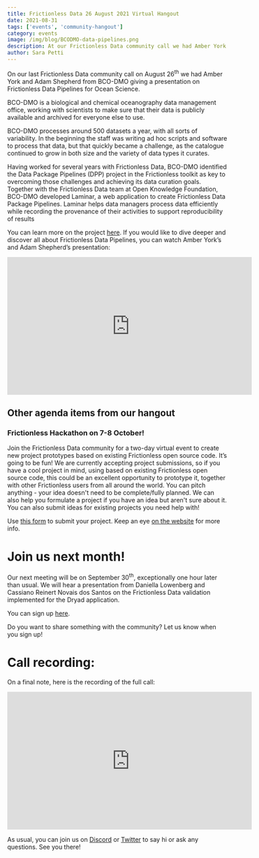 ```yaml
---
title: Frictionless Data 26 August 2021 Virtual Hangout
date: 2021-08-31
tags: ['events', 'community-hangout']
category: events
image: /img/blog/BCODMO-data-pipelines.png 
description: At our Frictionless Data community call we had Amber York and Adam Shepherd from BCO-DMO giving a presentation on Frictionless Data Pipelines for Ocean Science...
author: Sara Petti
---
```

On our last Frictionless Data community call on August 26<sup>th</sup> we had Amber York and Adam Shepherd from BCO-DMO giving a presentation on Frictionless Data Pipelines for Ocean Science.

BCO-DMO is a biological and chemical oceanography data management office, working with scientists to make sure that their data is publicly available and archived for everyone else to use.

BCO-DMO processes around 500 datasets a year, with all sorts of variability. In the beginning the staff was writing ad hoc scripts and software to process that data, but  that quickly became a challenge, as the catalogue continued to grow in both size and the variety of data types it curates. 

Having worked for several years with Frictionless Data, BCO-DMO identified the Data Package Pipelines (DPP) project in the Frictionless toolkit as key to overcoming those challenges and achieving its data curation goals. 
Together with the Frictionless Data team at Open Knowledge Foundation, BCO-DMO developed Laminar, a web application to create Frictionless Data Package Pipelines. Laminar helps data managers process data efficiently while recording the provenance of their activities to support reproducibility of results

You can learn more on the project [here](https://frictionlessdata.io/blog/2020/02/10/frictionless-data-pipelines-for-open-ocean/). If you would like to dive deeper and discover all about Frictionless Data Pipelines, you can watch Amber York’s and Adam Shepherd’s presentation:

<iframe width="560" height="315" src="https://www.youtube.com/embed/R0U9Iwd8J00" title="YouTube video player" frameborder="0" allow="accelerometer; autoplay; clipboard-write; encrypted-media; gyroscope; picture-in-picture" allowfullscreen></iframe>

## Other agenda items from our hangout
### Frictionless Hackathon on 7-8 October!
Join the Frictionless Data community for a two-day virtual event to create new project prototypes based on existing Frictionless open source code. It’s going to be fun!
We are currently accepting project submissions, so if you have a cool project in mind, using based on existing Frictionless open source code, this could be an excellent opportunity to prototype it, together with other Frictionless users from all around the world. You can pitch anything - your idea doesn't need to be complete/fully planned. We can also help you formulate a project if you have an idea but aren't sure about it. You can also submit ideas for existing projects you need help with!

Use [this form](https://docs.google.com/forms/d/e/1FAIpQLSdd41pbfWaCYQHkQNTaf49kht1cUg7_Tg-NzqdP11pHWrD7yA/viewform) to submit your project.
Keep an eye [on the website](https://frictionlessdata.io/hackathon/) for more info.

# Join us next month!

Our next meeting will be on September 30<sup>th</sup>, exceptionally one hour later than usual. We will hear a presentation from Daniella Lowenberg and Cassiano Reinert Novais dos Santos on the Frictionless Data validation implemented for the Dryad application.

You can sign up [here](https://docs.google.com/forms/d/e/1FAIpQLSeuNCopxXauMkrWvF6VHqOyHMcy54SfNDOseVXfWRQZWkvqjQ/viewform?usp=sf_link).

Do you want to share something with the community? Let us know when you sign up!

# Call recording:
On a final note, here is the recording of the full call:

<iframe width="560" height="315" src="https://www.youtube.com/embed/-y6njoJPMbE" title="YouTube video player" frameborder="0" allow="accelerometer; autoplay; clipboard-write; encrypted-media; gyroscope; picture-in-picture" allowfullscreen></iframe>  
  
  As usual, you can join us on [Discord](https://discord.com/invite/j9DNFNw) or [Twitter](https://twitter.com/frictionlessd8a) to say hi or ask any questions. See you there!
